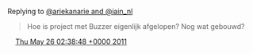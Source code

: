 Replying to [@ariekanarie and @iain\_nl](https://twitter.com/ariekanarie/status/73154354680578048)

> Hoe is project met Buzzer eigenlijk afgelopen? Nog wat gebouwd?

<img src="../../media/tweet.ico" width="12" /> [Thu May 26 02:38:48 +0000 2011](https://twitter.com/DromerDenker/status/73578804303511552)